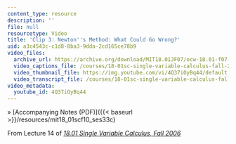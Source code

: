```yaml
---
content_type: resource
description: ''
file: null
resourcetype: Video
title: 'Clip 3: Newton''s Method: What Could Go Wrong?'
uid: a3c4543c-c1d8-8ba3-9dda-2cd165ce78b9
video_files:
  archive_url: https://archive.org/download/MIT18.01JF07/ocw-18.01-f07-lec14_300k.mp4
  video_captions_file: /courses/18-01sc-single-variable-calculus-fall-2010/db1470c99ac158c2af929d9ea531b7d0_4Q37iOyBq44.vtt
  video_thumbnail_file: https://img.youtube.com/vi/4Q37iOyBq44/default.jpg
  video_transcript_file: /courses/18-01sc-single-variable-calculus-fall-2010/1eb3b6158e4eab3b5f7acd2f0fb7fff4_4Q37iOyBq44.pdf
video_metadata:
  youtube_id: 4Q37iOyBq44
---
```


» [Accompanying Notes (PDF)]({{< baseurl >}}/resources/mit18_01scf10_ses33c)

From Lecture 14 of [_18.01 Single Variable Calculus, Fall 2006_](/courses/18-01-single-variable-calculus-fall-2006/video_galleries/video-lectures)
